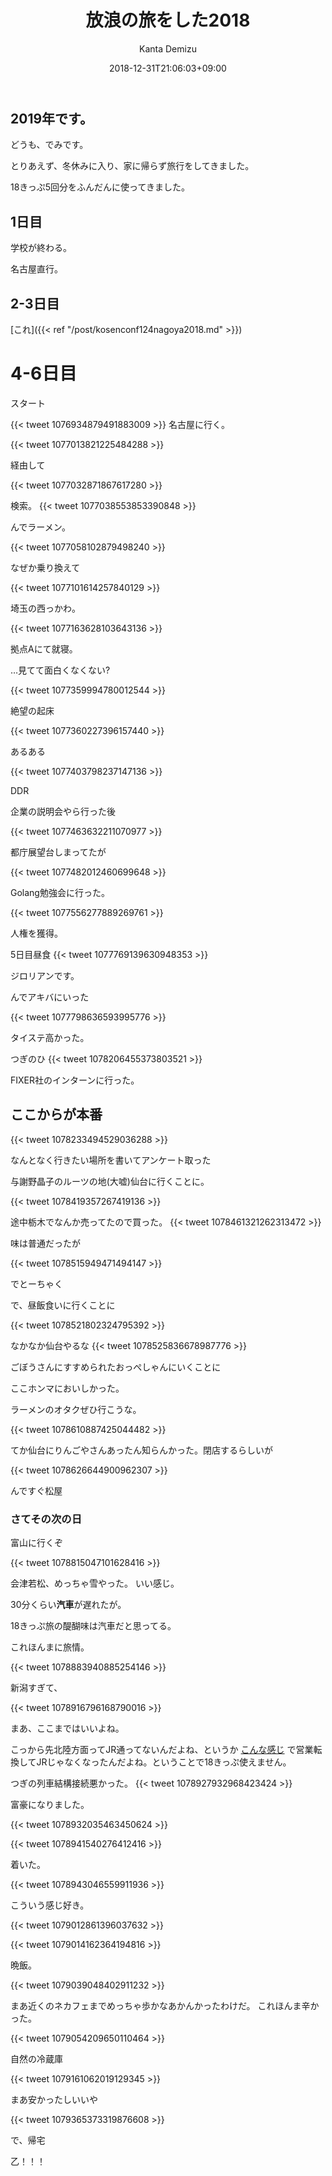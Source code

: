 ﻿---
title: "放浪の旅をした2018"
date: 2018-12-31T21:06:03+09:00
draft: false
author: "Kanta Demizu"
tags: ["旅行"]
summary: "みんなも限界旅行しような"
share: true
---

## 2019年です。
どうも、でみです。

とりあえず、冬休みに入り、家に帰らず旅行をしてきました。

18きっぷ5回分をふんだんに使ってきました。

## 1日目
学校が終わる。

名古屋直行。

## 2-3日目
[これ]({{< ref "/post/kosenconf124nagoya2018.md" >}})  

# 4-6日目
スタート

{{< tweet 1076934879491883009 >}}
名古屋に行く。

{{< tweet 1077013821225484288 >}}

経由して

{{< tweet 1077032871867617280 >}}

検索。
{{< tweet 1077038553853390848 >}}

んでラーメン。

{{< tweet 1077058102879498240 >}}

なぜか乗り換えて

{{< tweet 1077101614257840129 >}}

埼玉の西っかわ。

{{< tweet 1077163628103643136 >}}

拠点Aにて就寝。

…見てて面白くなくない?

{{< tweet 1077359994780012544 >}}

絶望の起床

{{< tweet 1077360227396157440 >}}

あるある

{{< tweet 1077403798237147136 >}}

DDR

企業の説明会やら行った後

{{< tweet 1077463632211070977 >}}

都庁展望台しまってたが

{{< tweet 1077482012460699648 >}}

Golang勉強会に行った。

{{< tweet 1077556277889269761 >}}

人権を獲得。

5日目昼食
{{< tweet 1077769139630948353 >}}

ジロリアンです。

んでアキバにいった

{{< tweet 1077798636593995776 >}}

タイステ高かった。

つぎのひ
{{< tweet 1078206455373803521 >}}

FIXER社のインターンに行った。

## ここからが本番

{{< tweet 1078233494529036288 >}}

なんとなく行きたい場所を書いてアンケート取った

与謝野晶子のルーツの地(大嘘)仙台に行くことに。

{{< tweet 1078419357267419136 >}}

途中栃木でなんか売ってたので買った。
{{< tweet 1078461321262313472 >}}

味は普通だったが

{{< tweet 1078515949471494147 >}}

でとーちゃく

で、昼飯食いに行くことに

{{< tweet 1078521802324795392 >}}

なかなか仙台やるな
{{< tweet 1078525836678987776 >}}

ごぼうさんにすすめられたおっぺしゃんにいくことに

ここホンマにおいしかった。

ラーメンのオタクぜひ行こうな。

{{< tweet 1078610887425044482 >}}

てか仙台にりんごやさんあったん知らんかった。閉店するらしいが

{{< tweet 1078626644900962307 >}}

んですぐ松屋

### さてその次の日

富山に行くぞ

{{< tweet 1078815047101628416 >}}

会津若松、めっちゃ雪やった。
いい感じ。

30分くらい**汽車**が遅れたが。

18きっぷ旅の醍醐味は汽車だと思ってる。

これほんまに旅情。

{{< tweet 1078883940885254146 >}}

新潟すぎて、

{{< tweet 1078916796168790016 >}}

まあ、ここまではいいよね。

こっから先北陸方面ってJR通ってないんだよね、というか
[こんな感じ](https://ja.wikipedia.org/wiki/%E7%AC%AC%E4%B8%89%E3%82%BB%E3%82%AF%E3%82%BF%E3%83%BC%E9%89%84%E9%81%93#%E6%97%A7%E5%9B%BD%E9%89%84%E3%83%BBJR%E7%B7%9A%E3%82%92%E8%BB%A2%E6%8F%9B)
で営業転換してJRじゃなくなったんだよね。ということで18きっぷ使えません。

つぎの列車結構接続悪かった。
{{< tweet 1078927932968423424 >}}

富豪になりました。

{{< tweet 1078932035463450624 >}}

{{< tweet 1078941540276412416 >}}

着いた。

{{< tweet 1078943046559911936 >}}

こういう感じ好き。

{{< tweet 1079012861396037632 >}}

{{< tweet 1079014162364194816 >}}

晩飯。

{{< tweet 1079039048402911232 >}}

まあ近くのネカフェまでめっちゃ歩かなあかんかったわけだ。
これほんま辛かった。

{{< tweet 1079054209650110464 >}}

自然の冷蔵庫

{{< tweet 1079161062019129345 >}}

まあ安かったしいいや

{{< tweet 1079365373319876608 >}}

で、帰宅

乙！！！
